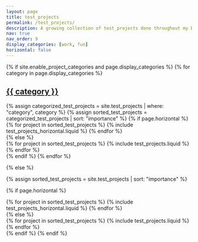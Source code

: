 ```yaml
---
layout: page
title: test_projects
permalink: /test_projects/
description: A growing collection of test_projects done throughout my Data Science journey.
nav: true
nav_order: 9
display_categories: [work, fun]
horizontal: false
---
```


<!-- pages/test_projects.md -->
<div class="test_projects">
{% if site.enable_project_categories and page.display_categories %}
  <!-- Display categorized test_projects -->
  {% for category in page.display_categories %}
  <a id="{{ category }}" href=".#{{ category }}">
    <h2 class="category">{{ category }}</h2>
  </a>
  {% assign categorized_test_projects = site.test_projects | where: "category", category %}
  {% assign sorted_test_projects = categorized_test_projects | sort: "importance" %}
  <!-- Generate cards for each project -->
  {% if page.horizontal %}
  <div class="container">
    <div class="row row-cols-2">
    {% for project in sorted_test_projects %}
      {% include test_projects_horizontal.liquid %}
    {% endfor %}
    </div>
  </div>
  {% else %}
  <div class="grid">
    {% for project in sorted_test_projects %}
      {% include test_projects.liquid %}
    {% endfor %}
  </div>
  {% endif %}
  {% endfor %}

{% else %}

<!-- Display test_projects without categories -->

{% assign sorted_test_projects = site.test_projects | sort: "importance" %}

  <!-- Generate cards for each project -->

{% if page.horizontal %}

  <div class="container">
    <div class="row row-cols-2">
    {% for project in sorted_test_projects %}
      {% include test_projects_horizontal.liquid %}
    {% endfor %}
    </div>
  </div>
  {% else %}
  <div class="grid">
    {% for project in sorted_test_projects %}
      {% include test_projects.liquid %}
    {% endfor %}
  </div>
  {% endif %}
{% endif %}
</div>
